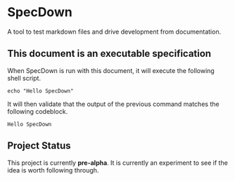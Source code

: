 # SpecDown

A tool to test markdown files and drive development from documentation.

## This document is an executable specification

When SpecDown is run with this document, it will execute the following shell script.

```shell,script(name="hello-specdown")
echo "Hello SpecDown"
```

It will then validate that the output of the previous command matches the following codeblock.

```,verify(script_name="hello-specdown", stream=output)
Hello SpecDown
```

## Project Status

This project is currently **pre-alpha**.
It is currently an experiment to see if the idea is worth following through.